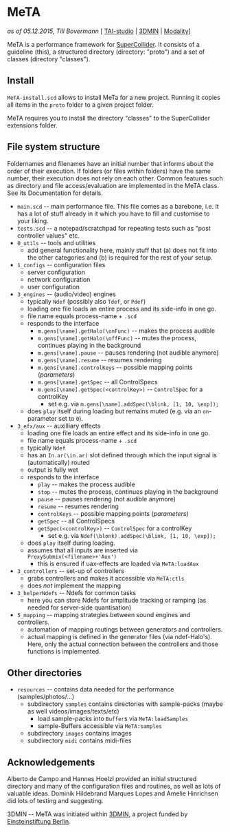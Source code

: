 MeTA
====
*as of 05.12.2015, Till Bovermann*
[ [TAI-studio](http://tai-studio.org) | [3DMIN](http://3DMIN.org) | [Modality](http://modalityteam.github.io/)]

MeTA is a performance framework for [SuperCollider](http://supercollider.github.io). It consists of a guideline (this), a structured directory (directory: "proto") and a set of classes (directory "classes").

## Install

`MeTA-install.scd`
allows to install MeTa for a new project.
Running it copies all items in the ```proto``` folder to a given project folder.

MeTA requires you to install the directory "classes" to the SuperCollider extensions folder.

## File system structure

Foldernames and filenames have an initial number that informs about the order of their execution. If folders (or files within folders) have the same number, their execution does not rely on each other.
Common features such as directory and file access/evaluation are implemented in the MeTA class. See its Documentation for details.

+ ```main.scd``` -- main performance file. This file comes as a barebone, i.e. it has a lot of stuff already in it which you have to fill and customise to your liking.
+ ```tests.scd``` -- a notepad/scratchpad for repeating tests such as "post controller values" etc.
+ ```0_utils``` -- tools and utilities
    * add general functionality here, mainly stuff that (a) does not fit into the other categories and (b) is required for the rest of your setup.
+ ```1_configs``` -- configuration files
    * server configuration
    * network configuration
    * user configuration
+ ```3_engines``` -- (audio/video) engines
    * typically ```Ndef``` (possibly also ```Tdef```, or ```Pdef```)
    * loading one file loads an entire process and its side-info in one go.
    * file name equals process-name + ```.scd```
    * responds to the interface
        - ```m.gens[\name].getHalo(\onFunc)``` -- makes the process audible
        - ```m.gens[\name].getHalo(\offFunc)``` -- mutes the process, continues playing in the background
        - ```m.gens[\name].pause``` -- pauses rendering (not audible anymore)
        - ```m.gens[\name].resume``` -- resumes rendering
        - ```m.gens[\name].controlKeys``` -- possible mapping points (*parameters*)
        - ```m.gens[\name].getSpec``` -- all ControlSpecs
        - ```m.gens[\name].getSpec(<controlKey>)```  -- ```ControlSpec``` for a controlKey
            + set e.g. via ```m.gens[\name].addSpec(\blink, [1, 10, \exp]);```
    * does ```play``` itself during loading but remains muted (e.g. via an ```on```-parameter set to ```0```).
+ ```3_efx/aux``` -- auxilliary effects
    * loading one file loads an entire effect and its side-info in one go.
    * file name equals process-name + ```.scd```
    * typically ```Ndef```
    * has an ```In.ar(\in.ar)``` slot defined through which the input signal is (automatically) routed
    * output is fully wet
    * responds to the interface
        - ```play``` -- makes the process audible
        - ```stop``` -- mutes the process, continues playing in the background
        - ```pause``` -- pauses rendering (not audible anymore)
        - ```resume``` -- resumes rendering
        - ```controlKeys``` -- possible mapping points (*parameters*)
        - ```getSpec``` -- all ControlSpecs
        - ```getSpec(<controlKey>)```  -- ```ControlSpec``` for a controlKey
            + set e.g. via ```Ndef(\blonk).addSpec(\blink, [1, 10, \exp]);```
    * does ```play``` itself during loading.
    * assumes that all inputs are inserted via ```ProxySubmix(<filename>+'Aux')```
        - this is ensured if uax-effects are loaded via ```MeTA:loadAux```
+ ```3_controllers``` -- set-up of controllers
    * grabs controllers and makes it accessible via ```MeTA:ctls```
    * does _not_ implement the mapping
+ ```3_helperNdefs``` -- Ndefs for common tasks 
    * here you can store Ndefs for amplitude tracking or ramping (as needed for server-side quantisation)
+ ```5_mapping``` -- mapping strategies between sound engines and controllers.
    * automation of mapping routings between generators and controllers.
    * actual mapping is defined in the generator files (via ndef-Halo's). Here, only the actual connection between the controllers and those functions is implemented.

## Other directories

+ ```resources``` -- contains data needed for the performance (samples/photos/...)
    * subdirectory ```samples``` contains directories with sample-packs (maybe as well videos/images/texts/etc)
        - load sample-packs into ```Buffer```s via ```MeTA:loadSamples```
        - sample-Buffers accessible via ```MeTA:samples```
    * subdirectory ```images``` contains images
    * subdirectory ```midi``` contains midi-files

## Acknowledgements

Alberto de Campo and Hannes Hoelzl provided an initial structured directory and many of the configuration files and routines, as well as lots of valuable ideas.
Dominik Hildebrand Marques Lopes and Amelie Hinrichsen did lots of testing and suggesting.

3DMIN -- MeTA was initiated within [3DMIN](http://3dmin.org), a project funded by [Einsteinstiftung Berlin](http://www.einsteinfoundation.de/).
